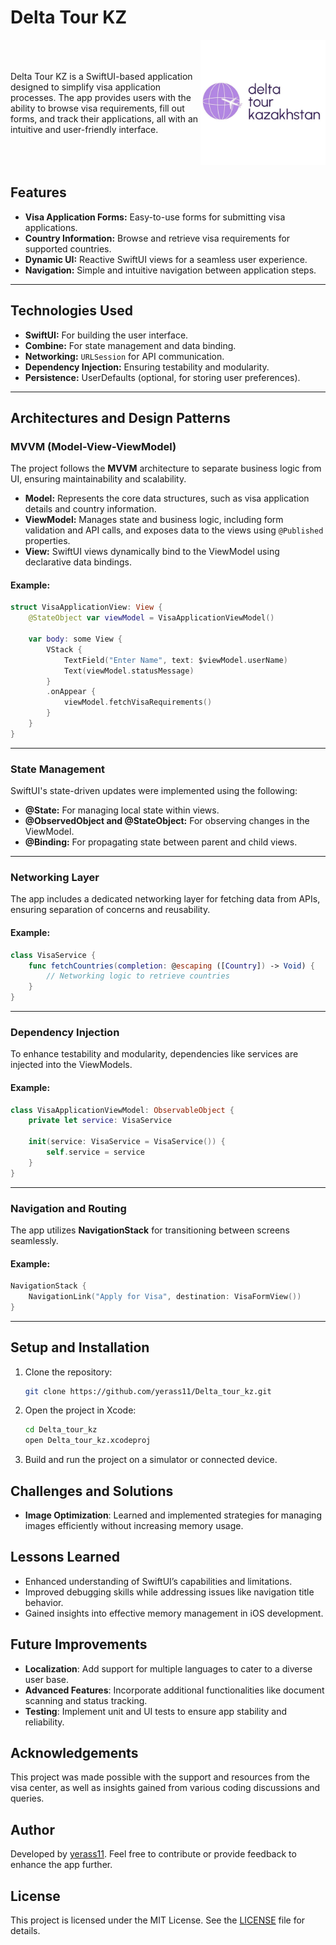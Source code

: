 # Delta Tour KZ 

<div style="display: flex; align-items: center; justify-content: space-between;">
    <div style="flex: 1;">
        Delta Tour KZ is a SwiftUI-based application designed to simplify visa application processes. The app provides users with the ability to browse visa requirements, fill out forms, and track their applications, all with an intuitive and user-friendly interface.
    </div>
    <div>
        <img src="assets/App_Icon.jpg" alt="App Icon" width="200" height="200">
    </div>
</div>


## Features
- **Visa Application Forms:** Easy-to-use forms for submitting visa applications.
- **Country Information:** Browse and retrieve visa requirements for supported countries.
- **Dynamic UI:** Reactive SwiftUI views for a seamless user experience.
- **Navigation:** Simple and intuitive navigation between application steps.

---

## Technologies Used
- **SwiftUI:** For building the user interface.
- **Combine:** For state management and data binding.
- **Networking:** `URLSession` for API communication.
- **Dependency Injection:** Ensuring testability and modularity.
- **Persistence:** UserDefaults (optional, for storing user preferences).


---

## Architectures and Design Patterns

### MVVM (Model-View-ViewModel)
The project follows the **MVVM** architecture to separate business logic from UI, ensuring maintainability and scalability.
- **Model:** Represents the core data structures, such as visa application details and country information.
- **ViewModel:** Manages state and business logic, including form validation and API calls, and exposes data to the views using `@Published` properties.
- **View:** SwiftUI views dynamically bind to the ViewModel using declarative data bindings.

#### Example:
```swift
struct VisaApplicationView: View {
    @StateObject var viewModel = VisaApplicationViewModel()

    var body: some View {
        VStack {
            TextField("Enter Name", text: $viewModel.userName)
            Text(viewModel.statusMessage)
        }
        .onAppear {
            viewModel.fetchVisaRequirements()
        }
    }
}
```

---

### State Management
SwiftUI's state-driven updates were implemented using the following:
- **@State:** For managing local state within views.
- **@ObservedObject and @StateObject:** For observing changes in the ViewModel.
- **@Binding:** For propagating state between parent and child views.

---

### Networking Layer
The app includes a dedicated networking layer for fetching data from APIs, ensuring separation of concerns and reusability.

#### Example:
```swift
class VisaService {
    func fetchCountries(completion: @escaping ([Country]) -> Void) {
        // Networking logic to retrieve countries
    }
}
```

---

### Dependency Injection
To enhance testability and modularity, dependencies like services are injected into the ViewModels.

#### Example:
```swift
class VisaApplicationViewModel: ObservableObject {
    private let service: VisaService

    init(service: VisaService = VisaService()) {
        self.service = service
    }
}
```

---

### Navigation and Routing
The app utilizes **NavigationStack** for transitioning between screens seamlessly.

#### Example:
```swift
NavigationStack {
    NavigationLink("Apply for Visa", destination: VisaFormView())
}
```

---

## Setup and Installation

1. Clone the repository:
   ```bash
   git clone https://github.com/yerass11/Delta_tour_kz.git
   ```
2. Open the project in Xcode:
   ```bash
   cd Delta_tour_kz
   open Delta_tour_kz.xcodeproj
   ```
3. Build and run the project on a simulator or connected device.

## Challenges and Solutions

- **Image Optimization**: Learned and implemented strategies for managing images efficiently without increasing memory usage.

## Lessons Learned

- Enhanced understanding of SwiftUI’s capabilities and limitations.
- Improved debugging skills while addressing issues like navigation title behavior.
- Gained insights into effective memory management in iOS development.

## Future Improvements

- **Localization**: Add support for multiple languages to cater to a diverse user base.
- **Advanced Features**: Incorporate additional functionalities like document scanning and status tracking.
- **Testing**: Implement unit and UI tests to ensure app stability and reliability.

## Acknowledgements

This project was made possible with the support and resources from the visa center, as well as insights gained from various coding discussions and queries.

## Author

Developed by [yerass11](https://github.com/yerass11). Feel free to contribute or provide feedback to enhance the app further.

## License
This project is licensed under the MIT License. See the [LICENSE](LICENSE) file for details.




